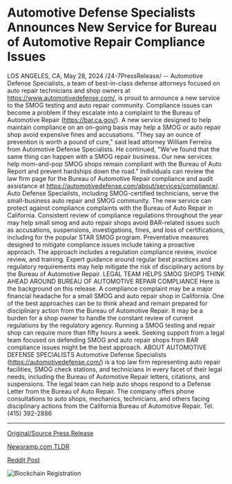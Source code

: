 # Automotive Defense Specialists Announces New Service for Bureau of Automotive Repair Compliance Issues

LOS ANGELES, CA, May 28, 2024 /24-7PressRelease/ -- Automotive Defense Specialists, a team of best-in-class defense attorneys focused on auto repair technicians and shop owners at https://www.automotivedefense.com/, is proud to announce a new service to the SMOG testing and auto repair community. Compliance issues can become a problem if they escalate into a complaint to the Bureau of Automotive Repair (https://bar.ca.gov/). A new service designed to help maintain compliance on an on-going basis may help a SMOG or auto repair shop avoid expensive fines and accusations.  "They say an ounce of prevention is worth a pound of cure," said lead attorney William Ferreira from Automotive Defense Specialists. He continued, "We've found that the same thing can happen with a SMOG repair business. Our new services help mom-and-pop SMOG shops remain compliant with the Bureau of Auto Report and prevent hardships down the road."  Individuals can review the law firm page for the Bureau of Automotive Repair compliance and audit assistance at https://automotivedefense.com/about/services/compliance/. Auto Defense Specialists, including SMOG-certified technicians, serve the small-business auto repair and SMOG community. The new service can protect against compliance complaints with the Bureau of Auto Repair in California. Consistent review of compliance regulations throughout the year may help small smog and auto repair shops avoid BAR-related issues such as accusations, suspensions, investigations, fines, and loss of certifications, including for the popular STAR SMOG program. Preventative measures designed to mitigate compliance issues include taking a proactive approach. The approach includes a regulation compliance review, invoice review, and training. Expert guidance around regular best practices and regulatory requirements may help mitigate the risk of disciplinary actions by the Bureau of Automotive Repair.  LEGAL TEAM HELPS SMOG SHOPS THINK AHEAD AROUND BUREAU OF AUTOMOTIVE REPAIR COMPLIANCE  Here is the background on this release. A compliance complaint may be a major financial headache for a small SMOG and auto repair shop in California. One of the best approaches can be to think ahead and remain prepared for disciplinary action from the Bureau of Automotive Repair. It may be a burden for a shop owner to handle the constant review of current regulations by the regulatory agency. Running a SMOG testing and repair shop can require more than fifty hours a week. Seeking support from a legal team focused on defending SMOG and auto repair shops from BAR compliance issues might be the best approach.  ABOUT AUTOMOTIVE DEFENSE SPECIALISTS  Automotive Defense Specialists (https://automotivedefense.com/) is a top law firm representing auto repair facilities, SMOG check stations, and technicians in every facet of their legal needs, including the Bureau of Automotive Repair letters, citations, and suspensions. The legal team can help auto shops respond to a Defense Letter from the Bureau of Auto Repair. The company offers phone consultations to auto shops, mechanics, technicians, and others facing disciplinary actions from the California Bureau of Automotive Repair.  Tel. (415) 392-2886 

---

[Original/Source Press Release](https://www.24-7pressrelease.com/press-release/511191/automotive-defense-specialists-announces-new-service-for-bureau-of-automotive-repair-compliance-issues)
                    

[Newsramp.com TLDR](None) 



[Reddit Post](https://www.reddit.com/r/PsychedelicsNews/comments/1d2diyv/new_service_announcement_automotive_defense/) 



![Blockchain Registration](https://cdn.newsramp.app/24-7PressRelease/qrcode/245/28/kiwis_R0.webp)